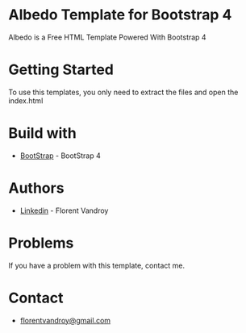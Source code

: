 # Albedo Template for Bootstrap 4
Albedo is a Free HTML Template Powered With Bootstrap 4

# Getting Started
To use this templates, you only need to extract the files and open the index.html

# Build with
* [BootStrap](https://getbootstrap.com/) - BootStrap 4 

# Authors
* [Linkedin](https://www.linkedin.com/in/florent-v-2a9b77a2) - Florent Vandroy

# Problems
If you have a problem with this template, contact me.

# Contact
* florentvandroy@gmail.com
